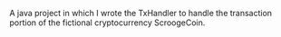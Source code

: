 A java project in which I wrote the TxHandler to handle the transaction portion of the fictional cryptocurrency ScroogeCoin.
